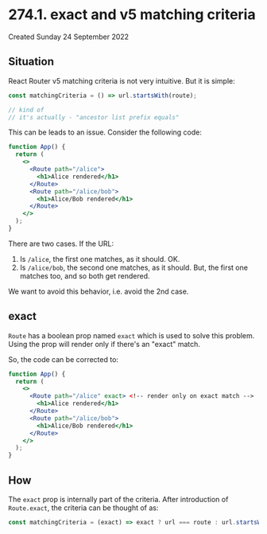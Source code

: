 # 274.1. exact and v5 matching criteria
Created Sunday 24 September 2022

## Situation
React Router v5 matching criteria is not very intuitive. But it is simple:
```js
const matchingCriteria = () => url.startsWith(route); 

// kind of
// it's actually - "ancestor list prefix equals"
```

This can be leads to an issue. Consider the following code:
```jsx
function App() {
  return (
    <>
      <Route path="/alice">
        <h1>Alice rendered</h1>
      </Route>
      <Route path="/alice/bob">
        <h1>Alice/Bob rendered</h1>
      </Route>
    </>
  );
}
```
There are two cases. If the URL:
1. Is `/alice`, the first one matches, as it should. OK.
2. Is `/alice/bob`, the second one matches, as it should. But, the first one matches too, and so both get rendered.
  
We want to avoid this behavior, i.e. avoid the 2nd case.

## exact
`Route` has a boolean prop named `exact` which is used to solve this problem. Using the prop will render only if there's an "exact" match.

So, the code can be corrected to:
```jsx
function App() {
  return (
    <>
      <Route path="/alice" exact> <!-- render only on exact match -->
        <h1>Alice rendered</h1>
      </Route>
      <Route path="/alice/bob">
        <h1>Alice/Bob rendered</h1>
      </Route>
    </>
  );
}
```

## How
The `exact` prop is internally part of the criteria. After introduction of `Route.exact`, the criteria can be thought of as:
```js
const matchingCriteria = (exact) => exact ? url === route : url.startsWith(route); 
```